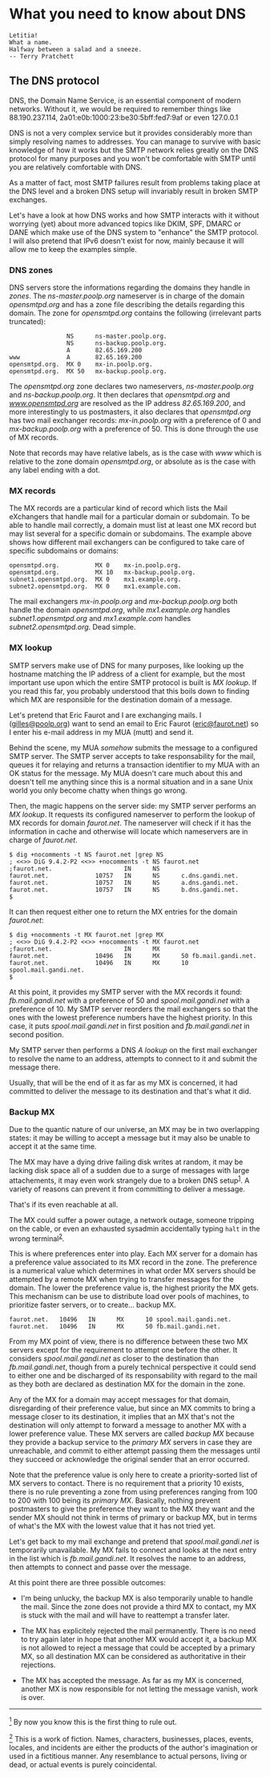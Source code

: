 # What you need to know about DNS

    Letitia!
    What a name.
    Halfway between a salad and a sneeze.
    -- Terry Pratchett


## The DNS protocol
DNS, the Domain Name Service, is an essential component of modern networks.
Without it,
we would be required to remember things like 88.190.237.114,
2a01:e0b:1000:23:be30:5bff:fed7:9af or even 127.0.0.1

DNS is not a very complex service but it provides considerably more than simply resolving names to addresses.
You can manage to survive with basic knowledge of how it works but the SMTP network relies greatly on the DNS protocol for many purposes and you won't be comfortable with SMTP until you are relatively comfortable with DNS.

As a matter of fact,
most SMTP failures result from problems taking place at the DNS level and a broken DNS setup will invariably result in broken SMTP exchanges.

Let's have a look at how DNS works and how SMTP interacts with it without worrying (yet) about more advanced topics like DKIM, SPF, DMARC or DANE which make use of the DNS system to "enhance" the SMTP protocol.
I will also pretend that IPv6 doesn't exist for now,
mainly because it will allow me to keep the examples simple.


### DNS zones
DNS servers store the informations regarding the domains they handle in _zones_.
The _ns-master.poolp.org_ nameserver is in charge of the domain _opensmtpd.org_ and has a zone file describing the details regarding this domain.
The zone for _opensmtpd.org_ contains the following (irrelevant parts truncated):

```
                NS      ns-master.poolp.org.
                NS      ns-backup.poolp.org.
                A       82.65.169.200
www             A       82.65.169.200
opensmtpd.org.  MX 0    mx-in.poolp.org.
opensmtpd.org.  MX 50   mx-backup.poolp.org.
```

The _opensmtpd.org_ zone declares two nameservers,
_ns-master.poolp.org_ and _ns-backup.poolp.org_.
It then declares that _opensmtpd.org_ and _www.opensmtpd.org_ are resolved as the IP address _82.65.169.200_,
and more interestingly to us postmasters,
it also declares that _opensmtpd.org_ has two mail exchanger records:
_mx-in.poolp.org_ with a preference of 0 and _mx-backup.poolp.org_ with a preference of 50.
This is done through the use of MX records.

Note that records may have relative labels,
as is the case with _www_ which is relative to the zone domain _opensmtpd.org_,
or absolute as is the case with any label ending with a dot.


### MX records
The MX records are a particular kind of record which lists the Mail eXchangers that handle mail for a particular domain or subdomain.
To be able to handle mail correctly,
a domain must list at least one MX record but may list several for a specific domain or subdomains.
The example above shows how different mail exchangers can be configured to take care of specific subdomains or domains:

```
opensmtpd.org.          MX 0    mx-in.poolp.org.
opensmtpd.org.          MX 10   mx-backup.poolp.org.
subnet1.opensmtpd.org.  MX 0    mx1.example.org.
subnet2.opensmtpd.org.  MX 0    mx1.example.com.
```

The mail exchangers _mx-in.poolp.org_ and _mx-backup.poolp.org_ both handle the domain _opensmtpd.org_,
while _mx1.example.org_ handles _subnet1.opensmtpd.org_ and _mx1.example.com_ handles _subnet2.opensmtpd.org_.
Dead simple.


### MX lookup
SMTP servers make use of DNS for many purposes,
like looking up the hostname matching the IP address of a client for example,
but the most important use upon which the entire SMTP protocol is built is _MX lookup_.
If you read this far,
you probably understood that this boils down to finding which MX are responsible for the destination domain of a message.

Let's pretend that Eric Faurot and I are exchanging mails.
I (gilles@poolp.org) want to send an email to Eric Faurot (eric@faurot.net) so I enter his e-mail address in my MUA (mutt) and send it.

Behind the scene,
my MUA _somehow_ submits the message to a configured SMTP server.
The SMTP server accepts to take responsability for the mail,
queues it for relaying and returns a transaction identifier to my MUA with an OK status for the message.
My MUA doesn't care much about this and doesn't tell me anything since this is a normal situation and in a sane Unix world you only become chatty when things go wrong.

Then,
the magic happens on the server side:
my SMTP server performs an _MX lookup_.
It requests its configured nameserver to perform the lookup of MX records for domain _faurot.net_.
The nameserver will check if it has the information in cache and otherwise will locate which nameservers are in charge of _faurot.net_.

```
$ dig +nocomments -t NS faurot.net |grep NS 
; <<>> DiG 9.4.2-P2 <<>> +nocomments -t NS faurot.net
;faurot.net.                    IN      NS
faurot.net.             10757   IN      NS      c.dns.gandi.net.
faurot.net.             10757   IN      NS      a.dns.gandi.net.
faurot.net.             10757   IN      NS      b.dns.gandi.net.
$
```

It can then request either one to return the MX entries for the domain _faurot.net_:

```
$ dig +nocomments -t MX faurot.net |grep MX 
; <<>> DiG 9.4.2-P2 <<>> +nocomments -t MX faurot.net
;faurot.net.                    IN      MX
faurot.net.             10496   IN      MX      50 fb.mail.gandi.net.
faurot.net.             10496   IN      MX      10 spool.mail.gandi.net.
$ 
```

At this point,
it provides my SMTP server with the MX records it found:
_fb.mail.gandi.net_ with a preference of 50 and _spool.mail.gandi.net_ with a preference of 10.
My SMTP server reorders the mail exchangers so that the ones with the lowest preference numbers have the highest priority.
In this case,
it puts _spool.mail.gandi.net_ in first position and _fb.mail.gandi.net_ in second position.

My SMTP server then performs a DNS _A lookup_ on the first mail exchanger to resolve the name to an address,
attempts to connect to it and submit the message there.

Usually,
that will be the end of it as far as my MX is concerned,
it had committed to deliver the message to its destination and that's what it did.


### Backup MX
Due to the quantic nature of our universe,
an MX may be in two overlapping states:
it may be willing to accept a message but it may also be unable to accept it at the same time.

The MX may have a dying drive failing disk writes at random,
it may be lacking disk space all of a sudden due to a surge of messages with large attachements,
it may even work strangely due to a broken DNS setup<sup>[1](#1)</sup>.
A variety of reasons can prevent it from committing to deliver a message.

That's if its even reachable at all.

The MX could suffer a power outage,
a network outage,
someone tripping on the cable,
or even an exhausted sysadmin accidentally typing `halt` in the wrong terminal<sup>[2](#2)</sup>.

This is where preferences enter into play.
Each MX server for a domain has a preference value associated to its MX record in the zone.
The preference is a numerical value which determines in what order MX servers should be attempted by a remote MX when trying to transfer messages for the domain.
The lower the preference value is, the highest priority the MX gets.
This mechanism can be use to distribute load over pools of machines,
to prioritize faster servers,
or to create... backup MX.

```
faurot.net.   10496   IN      MX      10 spool.mail.gandi.net.
faurot.net.   10496   IN      MX      50 fb.mail.gandi.net.
```

From my MX point of view,
there is no difference between these two MX servers except for the requirement to attempt one before the other.
It considers _spool.mail.gandi.net_ as closer to the destination than _fb.mail.gandi.net_,
though from a purely technical perspective it could send to either one and be discharged of its responsability with regard to the mail as they both are declared as destination MX for the domain in the zone.

Any of the MX for a domain may accept messages for that domain,
disregarding of their preference value,
but since an MX commits to bring a message closer to its destination,
it implies that an MX that's not the destination will only attempt to forward a message to another MX with a lower preference value.
These MX servers are called _backup MX_ because they provide a backup service to the _primary MX_ servers in case they are unreachable,
and commit to either attempt passing them the messages until they succeed or acknowledge the original sender that an error occurred.

Note that the preference value is only here to create a priority-sorted list of MX servers to contact.
There is no requirement that a priority 10 exists,
there is no rule preventing a zone from using preferences ranging from 100 to 200 with 100 being its _primary MX_.
Basically,
nothing prevent postmasters to give the preference they want to the MX they want and the sender MX should not think in terms of primary or backup MX,
but in terms of what's the MX with the lowest value that it has not tried yet.

Let's get back to my mail exchange and pretend that _spool.mail.gandi.net_ is temporarily unavailable.
My MX fails to connect and looks at the next entry in the list which is _fb.mail.gandi.net_.
It resolves the name to an address,
then attempts to connect and passe over the message.

At this point there are three possible outcomes:
- I'm being unlucky, the backup MX is also temporarily unable to handle the mail.
    Since the zone does not provide a third MX to contact,
    my MX is stuck with the mail and will have to reattempt a transfer later.

- The MX has explicitely rejected the mail permanently.
  There is no need to try again later in hope that another MX would accept it,
  a backup MX is not allowed to reject a message that could be accepted by a primary MX,
  so all destination MX can be considered as authoritative in their rejections.

- The MX has accepted the message.
  As far as my MX is concerned,
  another MX is now responsible for not letting the message vanish,
  work is over.


<hr />

[<sup>1</sup>](#1) By now you know this is the first thing to rule out.

[<sup>2</sup>](#2) This is a work of fiction. Names, characters, businesses, places, events, locales, and incidents are either the products of the author's imagination or used in a fictitious manner. Any resemblance to actual persons, living or dead, or actual events is purely coincidental.
